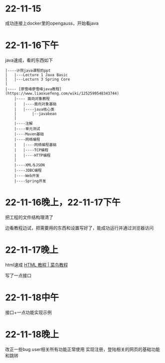 # 22-11-15

成功连接上docker里的opengauss，开始看java

# 22-11-16下午

java速成，看的东西如下

    |----计院java课程的ppt
    |   |---Lecture 1 Java Basic
    |   |---Lecturn 3 Spring Core
    |
    |---- [廖雪峰廖雪峰java教程](https://www.liaoxuefeng.com/wiki/1252599548343744)
        |---- 面向对象教程
        |   |----面向对象基础    
        |   |----java核心类
        |       |--javabean
        |    
        |----注解
        |----单元测试
        |----Maven基础
        |----网络编程
        |   |----网络编程基础
        |   |----TCP编程
        |   |----HTTP编程
        |
        |----XML与JSON
        |----JDBC编程
        |----Web开发
        |----Spring开发

# 22-11-16晚上，22-11-17下午

把工程的文件结构理清了

边看教程边试，把需要用的东西和设置写好了，能成功运行并通过浏览器访问

# 22-11-17晚上

html速成
    [HTML 教程 | 菜鸟教程](https://www.runoob.com/html/html-tutorial.html)

写了一点接口

# 22-11-18中午

接口+一点功能实现示例

# 22-11-18晚上

改正一些bug
user相关所有功能正常使用
实现注册，登陆相关的网页的基础功能和跳转